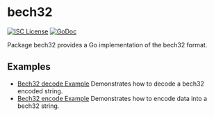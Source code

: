 bech32
==========

[![ISC License](http://img.shields.io/badge/license-ISC-blue.svg)](https://choosealicense.com/licenses/isc/)
[![GoDoc](https://godoc.org/github.com/c4ei/c4exd/util/bech32?status.png)](http://godoc.org/github.com/c4ei/c4exd/util/bech32)

Package bech32 provides a Go implementation of the bech32 format.

## Examples

* [Bech32 decode Example](http://godoc.org/github.com/c4ei/c4exd/util/bech32#example-Bech32Decode)
  Demonstrates how to decode a bech32 encoded string.
* [Bech32 encode Example](http://godoc.org/github.com/c4ei/c4exd/util/bech32#example-BechEncode)
  Demonstrates how to encode data into a bech32 string.

